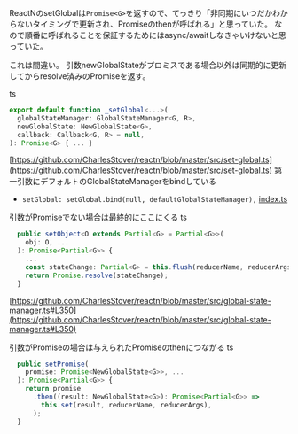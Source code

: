 
ReactNのsetGlobalは`Promise<G>`を返すので、てっきり「非同期にいつだかわからないタイミングで更新され、Promiseのthenが呼ばれる」と思っていた。
なので順番に呼ばれることを保証するためにはasync/awaitしなきゃいけないと思っていた。

これは間違い。
引数newGlobalStateがプロミスである場合以外は同期的に更新してからresolve済みのPromiseを返す。

ts

```typescript
export default function _setGlobal<...>(
  globalStateManager: GlobalStateManager<G, R>,
  newGlobalState: NewGlobalState<G>,
  callback: Callback<G, R> = null,
): Promise<G> { ... }
```

[https://github.com/CharlesStover/reactn/blob/master/src/set-global.ts](https://github.com/CharlesStover/reactn/blob/master/src/set-global.ts)
第一引数にデフォルトのGlobalStateManagerをbindしている
- `setGlobal: setGlobal.bind(null, defaultGlobalStateManager),` [index.ts](https://github.com/CharlesStover/reactn/blob/master/src/index.ts)

引数がPromiseでない場合は最終的にここにくる
ts

```typescript
  public setObject<O extends Partial<G> = Partial<G>>(
    obj: O, ...
  ): Promise<Partial<G>> {
    ...
    const stateChange: Partial<G> = this.flush(reducerName, reducerArgs);
    return Promise.resolve(stateChange);
  } 
```

[https://github.com/CharlesStover/reactn/blob/master/src/global-state-manager.ts#L350](https://github.com/CharlesStover/reactn/blob/master/src/global-state-manager.ts#L350)

引数がPromiseの場合は与えられたPromiseのthenにつながる
ts

```typescript
  public setPromise(
    promise: Promise<NewGlobalState<G>>, ...
  ): Promise<Partial<G>> {
    return promise
      .then((result: NewGlobalState<G>): Promise<Partial<G>> =>
        this.set(result, reducerName, reducerArgs),
      );
  }
```

